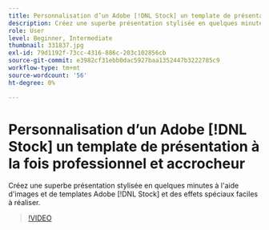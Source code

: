 ```yaml
---
title: Personnalisation d’un Adobe [!DNL Stock] un template de présentation à la fois professionnel et accrocheur
description: Créez une superbe présentation stylisée en quelques minutes à l'aide d'images et de templates Adobe [!DNL Stock] et quelques effets spéciaux faciles à réaliser
role: User
level: Beginner, Intermediate
thumbnail: 331837.jpg
exl-id: 79d1192f-73cc-4316-886c-203c102856cb
source-git-commit: e3982cf31ebb0dac5927baa1352447b3222785c9
workflow-type: tm+mt
source-wordcount: '56'
ht-degree: 0%

---
```


# Personnalisation d’un Adobe [!DNL Stock] un template de présentation à la fois professionnel et accrocheur

Créez une superbe présentation stylisée en quelques minutes à l&#39;aide d&#39;images et de templates Adobe [!DNL Stock] et des effets spéciaux faciles à réaliser.

>[!VIDEO](https://video.tv.adobe.com/v/331837?hidetitle=true)
